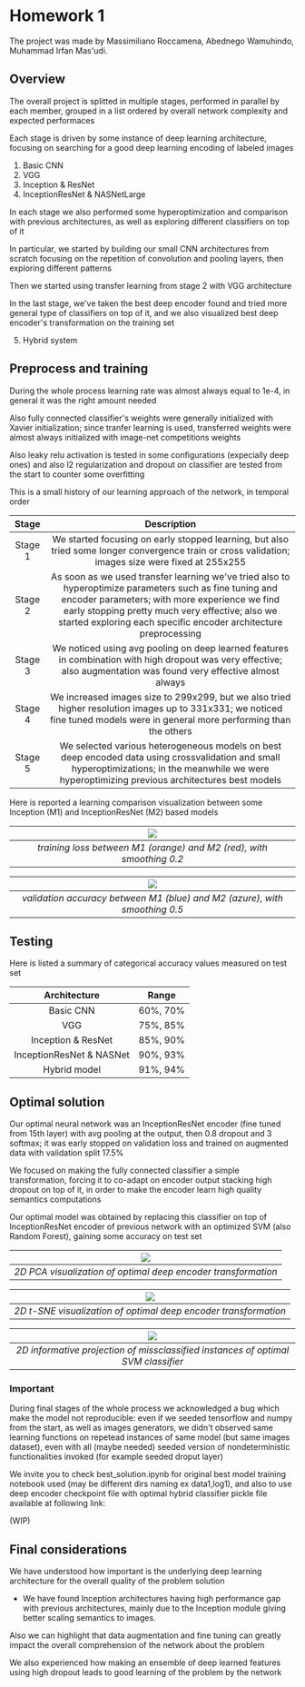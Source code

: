 # Homework 1
The project was made by Massimiliano Roccamena, Abednego Wamuhindo, Muhammad Irfan Mas'udi.

## Overview

The overall project is splitted in multiple stages, performed in parallel by each member, grouped in a list ordered by overall network complexity and expected performaces

Each stage is driven by some instance of deep learning architecture, focusing on searching for a good deep learning encoding of labeled images

1. Basic CNN
2. VGG
3. Inception & ResNet
4. InceptionResNet & NASNetLarge

In each stage we also performed some hyperoptimization and comparison with previous architectures, as well as exploring different classifiers on top of it

In particular, we started by building our small CNN architectures from scratch focusing on the repetition of convolution and pooling layers, then exploring different patterns

Then we started using transfer learning from stage 2 with VGG architecture

In the last stage, we've taken the best deep encoder found and tried more general type of classifiers on top of it, and we also visualized best deep encoder's transformation on the training set

5. Hybrid system

## Preprocess and training
During the whole process learning rate was almost always equal to 1e-4, in general it was the right amount needed

Also fully connected classifier's weights were generally initialized with Xavier initialization; since tranfer learning is used, transferred weights were almost always initialized with image-net competitions weights

Also leaky relu activation is tested in some configurations (expecially deep ones) and also l2 regularization and dropout on classifier are tested from the start to counter some overfitting

This is a small history of our learning approach of the network, in temporal order

| Stage | Description |
| :----: | :----: |
| Stage 1 | We started focusing on early stopped learning, but also tried some longer convergence train or cross validation; images size were fixed at 255x255 |
| Stage 2 | As soon as we used transfer learning we've tried also to hyperoptimize parameters such as fine tuning and encoder parameters; with more experience we find early stopping pretty much very effective; also we started exploring each specific encoder architecture preprocessing |
| Stage 3 | We noticed using avg pooling on deep learned features in combination with high dropout was very effective; also augmentation was found very effective almost always |
| Stage 4 | We increased images size to 299x299, but we also tried higher resolution images up to 331x331; we noticed fine tuned models were in general more performing than the others |
| Stage 5 | We selected various heterogeneous models on best deep encoded data using crossvalidation and small hyperoptimizations; in the meanwhile we were hyperoptimizing previous architectures best models

Here is reported a learning comparison visualization between some Inception (M1) and InceptionResNet (M2) based models

| ![](imgs/cmp_train.PNG) | 
|:--:| 
| *training loss between M1 (orange) and M2 (red), with smoothing 0.2* |

| ![](imgs/cmp_val.PNG) | 
|:--:| 
| *validation accuracy between M1 (blue) and M2 (azure), with smoothing 0.5* |

## Testing

Here is listed a summary of categorical accuracy values measured on test set

| Architecture | Range |
| :----: | :----: |
| Basic CNN | 60%, 70% |
| VGG | 75%, 85% |
| Inception & ResNet | 85%, 90% |
| InceptionResNet & NASNet | 90%, 93% |
| Hybrid model | 91%, 94% |

## Optimal solution

Our optimal neural network was an InceptionResNet encoder (fine tuned from 15th layer) with avg pooling at the output, then 0.8 dropout and 3 softmax; it was early stopped on validation loss and trained on augmented data with validation split 17.5%

We focused on making the fully connected classifier a simple transformation, forcing it to co-adapt on encoder output stacking high dropout on top of it, in order to make the encoder learn high quality semantics computations

Our optimal model was obtained by replacing this classifier on top of InceptionResNet encoder of previous network with an optimized SVM (also Random Forest), gaining some accuracy on test set

| ![](PCA.PNG) | 
|:--:| 
| *2D PCA visualization of optimal deep encoder transformation* |

| ![](t-SNE.PNG) | 
|:--:| 
| *2D t-SNE visualization of optimal deep encoder transformation* |

| ![](missclassified.PNG) | 
|:--:| 
| *2D informative projection of missclassified instances of optimal SVM classifier* |

### Important

During final stages of the whole process we acknowledged a bug which make the model not reproducible: even if we seeded tensorflow and numpy from the start, as well as images generators, we didn't observed same learning functions on repetead instances of same model (but same images dataset), even with all (maybe needed) seeded version of nondeterministic functionalities invoked (for example seeded droput layer)

We invite you to check best_solution.ipynb for original best model training notebook used (may be different dirs naming ex data1,log1), and also to use deep encoder checkpoint file with optimal hybrid classifier pickle file available at following link:

(WIP)

## Final considerations
We have understood how important is the underlying deep learning architecture for the overall quality of the problem solution
- We have found Inception architectures having high performance gap with previous architectures, mainly due to the Inception module giving better scaling semantics to images.

Also we can highlight that data augmentation and fine tuning can greatly impact the overall comprehension of the network about the problem

We also experienced how making an ensemble of deep learned features using high dropout leads to good learning of the problem by the network
